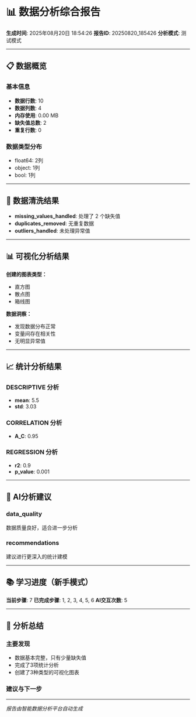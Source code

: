# 📊 数据分析综合报告

**生成时间**: 2025年08月20日 18:54:26
**报告ID**: 20250820_185426
**分析模式**: 测试模式

---

## 📋 数据概览

### 基本信息
- **数据行数**: 10
- **数据列数**: 4
- **内存使用**: 0.00 MB
- **缺失值总数**: 2
- **重复行数**: 0

### 数据类型分布
- float64: 2列
- object: 1列
- bool: 1列

---

## 🧹 数据清洗结果

- **missing_values_handled**: 处理了 2 个缺失值
- **duplicates_removed**: 无重复数据
- **outliers_handled**: 未处理异常值

---

## 📊 可视化分析结果

**创建的图表类型：**
- 直方图
- 散点图
- 箱线图

**数据洞察：**
- 发现数据分布正常
- 变量间存在相关性
- 无明显异常值

---

## 📈 统计分析结果

### DESCRIPTIVE 分析
- **mean**: 5.5
- **std**: 3.03

### CORRELATION 分析
- **A_C**: 0.95

### REGRESSION 分析
- **r2**: 0.9
- **p_value**: 0.001


---

## 🤖 AI分析建议

### data_quality
数据质量良好，适合进一步分析

### recommendations
建议进行更深入的统计建模


---

## 📚 学习进度（新手模式）

**当前步骤**: 7
**已完成步骤**: 1, 2, 3, 4, 5, 6
**AI交互次数**: 5

---

## 📝 分析总结

### 主要发现
- 数据基本完整，只有少量缺失值
- 完成了3项统计分析
- 创建了3种类型的可视化图表

### 建议与下一步


---

*报告由智能数据分析平台自动生成*
